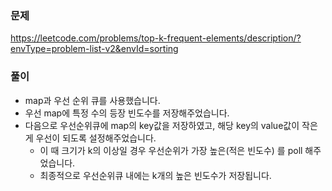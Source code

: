 ### 문제
https://leetcode.com/problems/top-k-frequent-elements/description/?envType=problem-list-v2&envId=sorting

### 풀이
- map과 우선 순위 큐를 사용했습니다.
- 우선 map에 특정 수의 등장 빈도수를 저장해주었습니다.
- 다음으로 우선순위큐에 map의 key값을 저장하였고, 해당 key의 value값이 작은게 우선이 되도록 설정해주었습니다.
    - 이 때 크기가 k의 이상일 경우 우선순위가 가장 높은(적은 빈도수) 를 poll 해주었습니다.
    - 최종적으로 우선순위큐 내에는 k개의 높은 빈도수가 저장됩니다.